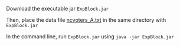 Download the executable jar `ExpBlock.jar`

Then, place the data file [ncvoters_A.txt](https://www.dropbox.com/s/5a48pnqbdqcd6w4/ncvoters_A.txt?dl=0) in the same directory with `ExpBlock.jar`

In the command line, run `ExpBlock.jar` using `java -jar ExpBlock.jar`
